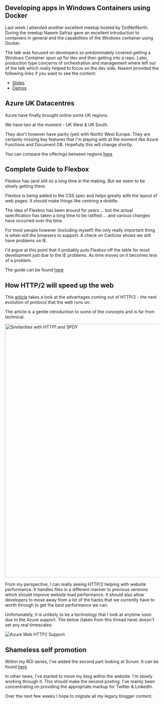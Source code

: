 Developing apps in Windows Containers using Docker
--------------------------------------------------
Last week I attended another excellent meetup hosted by DotNetNorth. During the meetup Naeem Safraz gave an excellent introduction to containers in general and the capabilities of the Windows container using Docker.

The talk was focused on developers so predominately covered getting a Windows Container spun up for dev and then getting into a repo. Later, production type concerns of orchestration and management where left out of the talk which really helped to focus on the dev side. Naeem provided the following links if you want to see the content:

* [Slides](http://naeem.cc/WindowsContainers-Slides)
* [Demos](http://naeem.cc/WindowsContainers-Demo)

Azure UK Datacentres
--------------------
Azure have finally brought online some UK regions.

We have two at the moment - UK West & UK South.

They don't however have parity (yet) with North/ West Europe. They are certainly missing key features that I'm playing with at the moment like Azure Functions and Document DB. Hopefully this will change shortly.

You can compare the offerings between regions [here](https://azure.microsoft.com/en-gb/regions/)

Complete Guide to Flexbox
-------------------------
Flexbox has (and still is) a long time in the making. But we seem to be slowly getting there.

Flexbox is being added to the CSS spec and helps greatly with the layout of web pages. It should make things like centring a doddle.

The idea of Flexbox has been around for years ... but the actual specification has taken a long time to be ratified ... and various changes have occurred over the time.

For most people however (including myself) the only really important thing is when will the browsers to support. A check on CanIUse shows we still have problems on IE.

I'd argue at this point that it probably puts Flexbox off the table for most development just due to the IE problems. As time moves on it becomes less of a problem.

The guide can be found [here](https://css-tricks.com/snippets/css/a-guide-to-flexbox/)

How HTTP/2 will speed up the web
--------------------------------
This [article](https://kinsta.com/learn/what-is-http2/) takes a look at the advantages coming out of HTTP/2 - the next evolution of protocol that the web runs on.

The article is a gentle introduction to some of the concepts and is far from technical.

<a href='https://kinsta.com/learn/what-is-http2/'>
		<img src='https://kinsta.com/wp-content/themes/kinsta/images/learn/what-is-http2/similarities_with_http1_spdy.jpg' alt='Similarities with HTTP1 and SPDY' width='830' border='0' />
</a>

From my perspective, I can really seeing HTTP/2 helping with website performance. It handles files in a different manner to previous versions which should improve website load performance. It should also allow developers to move away from a lot of the hacks that we currently have to worth through to get the best performance we can.

Unfortunately, it is unlikely to be a technology that I look at anytime soon due to the Azure support. The below (taken from this thread here) doesn't set any real timescales:

![Azure Web HTTP2 Support](/media/blog/rfc-weekly-17th-October-2016/azure-web-app-hhtp2-support.png)

Shameless self promotion
------------------------
Within my ROI series, I've added the second part looking at Scrum. It can be found [here](https://www.linkedin.com/pulse/roi-scrum-part-2-advice-mark-taylor)

In other news, I've started to move my blog within the website. I'm slowly working through it. This should make the second posting. I've mainly been concentrating on providing the appropriate markup for Twitter & LinkedIn.

Over the next few weeks I hope to migrate all my legacy blogger content.


